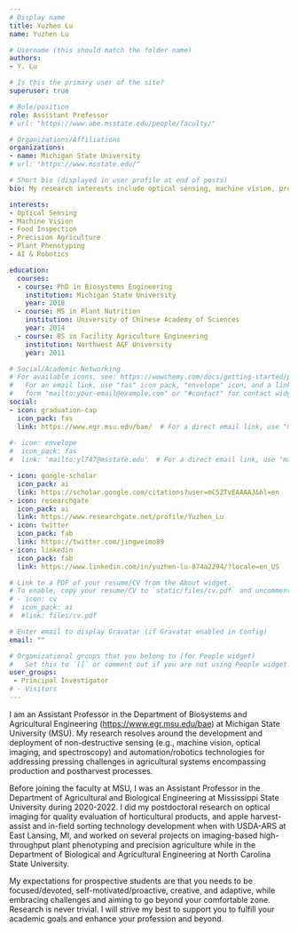 ```yaml
---
# Display name
title: Yuzhen Lu
name: Yuzhen Lu

# Username (this should match the folder name)
authors:
- Y. Lu

# Is this the primary user of the site?
superuser: true

# Role/position
role: Assistant Professor
# url: "https://www.abe.msstate.edu/people/faculty/"

# Organizations/Affiliations
organizations:
- name: Michigan State University
# url: "https://www.msstate.edu/"

# Short bio (displayed in user profile at end of posts)
bio: My research interests include optical sensing, machine vision, precision agriculture, food assessment and data analytics.

interests:
- Optical Sensing
- Machine Vision
- Food Inspection
- Precision Agriculture
- Plant Phenotyping
- AI & Robotics

education:
  courses:
  - course: PhD in Biosystems Engineering
    institution: Michigan State University
    year: 2018
  - course: MS in Plant Nutrition
    institution: University of Chinese Academy of Sciences
    year: 2014
  - course: BS in Facility Agriculture Engineering
    institution: Northwest A&F University
    year: 2011

# Social/Academic Networking
# For available icons, see: https://wowchemy.com/docs/getting-started/page-builder/ and https://jpswalsh.github.io/academicons/
#   For an email link, use "fas" icon pack, "envelope" icon, and a link in the
#   form "mailto:your-email@example.com" or "#contact" for contact widget.
social:
- icon: graduation-cap
  icon_pack: fas
  link: https://www.egr.msu.edu/bae/  # For a direct email link, use "mailto:yl747@msstate.edu".
  
#- icon: envelope
#  icon_pack: fas
#  link: 'mailto:yl747@msstate.edu'  # For a direct email link, use "mailto:yl747@msstate.edu".

- icon: google-scholar
  icon_pack: ai
  link: https://scholar.google.com/citations?user=mC5ZTvEAAAAJ&hl=en 
- icon: researchgate
  icon_pack: ai
  link: https://www.researchgate.net/profile/Yuzhen_Lu
- icon: twitter
  icon_pack: fab
  link: https://twitter.com/jingweimo89
- icon: linkedin
  icon_pack: fab
  link: https://www.linkedin.com/in/yuzhen-lu-874a2294/?locale=en_US

# Link to a PDF of your resume/CV from the About widget.
# To enable, copy your resume/CV to `static/files/cv.pdf` and uncomment the lines below.
# - icon: cv
#  icon_pack: ai
#  #link: files/cv.pdf

# Enter email to display Gravatar (if Gravatar enabled in Config)
email: ""

# Organizational groups that you belong to (for People widget)
#   Set this to `[]` or comment out if you are not using People widget.
user_groups:
 - Principal Investigator
# - Visitors
---
```


I am an Assistant Professor in the Department of Biosystems and Agricultural Engineering (https://www.egr.msu.edu/bae) at Michigan State University (MSU). My research resolves around the development and deployment of non-destructive sensing (e.g., machine vision, optical imaging, and spectroscopy) and automation/robotics technologies for addressing pressing challenges in agricultural systems encompassing production and postharvest processes.

Before joining the faculty at MSU, I was an Assistant Professor in the Department of Agricultural and Biological Engineering at Mississippi State University during 2020-2022. I did my postdoctoral research on optical imaging for quality evaluation of horticultural products, and apple harvest-assist and in-field sorting technology development when with USDA-ARS at East Lansing, MI, and worked on several projects on imaging-based high-throughput plant phenotyping and precision agriculture while in the Department of Biological and Agricultural Engineering at North Carolina State University. 

My expectations for prospective students are that you needs to be focused/devoted, self-motivated/proactive, creative, and adaptive, while embracing challenges and aiming to go beyond your comfortable zone. Research is never trivial. I will strive my best to support you to fulfill your academic goals and enhance your profession and beyond. 

